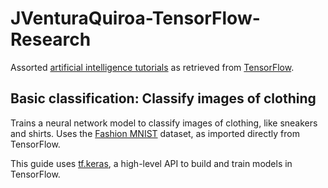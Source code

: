 # JVenturaQuiroa-TensorFlow-Research

Assorted [artificial intelligence tutorials](https://www.tensorflow.org/tutorials) as retrieved from [TensorFlow](https://www.tensorflow.org/). 

## Basic classification: Classify images of clothing

Trains a neural network model to classify images of clothing, like sneakers and shirts. Uses the [Fashion MNIST](https://github.com/zalandoresearch/fashion-mnist) dataset, as imported directly from TensorFlow.

This guide uses [tf.keras](https://www.tensorflow.org/guide/keras), a high-level API to build and train models in TensorFlow.
